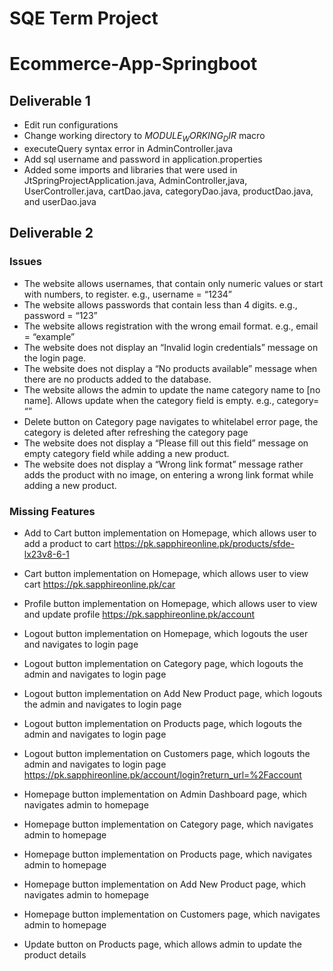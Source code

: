 # SQE Term Project

# Ecommerce-App-Springboot

## Deliverable 1
- Edit run configurations
- Change working directory to $MODULE_WORKING_DIR$ macro
- executeQuery syntax error in AdminController.java
- Add sql username and password in application.properties
- Added some imports and libraries that were used in JtSpringProjectApplication.java, AdminController,java, UserController.java, cartDao.java, categoryDao.java, productDao.java, and userDao.java

## Deliverable 2
### Issues 
- The website allows usernames, that contain only numeric values or start with numbers, to register.
    e.g., username = “1234”
- The website allows passwords that contain less than 4 digits.
    e.g., password = “123”
- The website allows registration with the wrong email format.
    e.g., email = “example”
- The website does not display an “Invalid login credentials” message on the login page.
- The website does not display a “No products available” message when there are no products added to the database.
- The website allows the admin to update the name category name to [no name]. Allows update when the category field is empty.
    e.g., category= “”
- Delete button on Category page navigates to whitelabel error page, the category is deleted after refreshing the category page
- The website does not display a “Please fill out this field” message on empty category field while adding a new product.
- The website does not display a “Wrong link format” message rather adds the product with no image, on entering a wrong link format while adding a new product.

### Missing Features
- Add to Cart button implementation on Homepage, which allows user to add a product to cart
    https://pk.sapphireonline.pk/products/sfde-lx23v8-6-1
- Cart button implementation on Homepage, which allows user to view cart
	https://pk.sapphireonline.pk/car
- Profile button implementation on Homepage, which allows user to view and update profile
	https://pk.sapphireonline.pk/account
- Logout button implementation on Homepage, which logouts the user and navigates to login page
- Logout button implementation on Category page, which logouts the admin and navigates to login page
- Logout button implementation on Add New Product page, which logouts the admin and navigates to login page
- Logout button implementation on Products page, which logouts the admin and navigates to login page
- Logout button implementation on Customers page, which logouts the admin and navigates to login page
	https://pk.sapphireonline.pk/account/login?return_url=%2Faccount
- Homepage button implementation on Admin Dashboard page, which navigates admin to homepage
- Homepage button implementation on Category page, which navigates admin to homepage
- Homepage button implementation on Products page, which navigates admin to homepage
- Homepage button implementation on Add New Product page, which navigates admin to homepage
- Homepage button implementation on Customers page, which navigates admin to homepage

- Update button on Products page, which allows admin to update the product details
